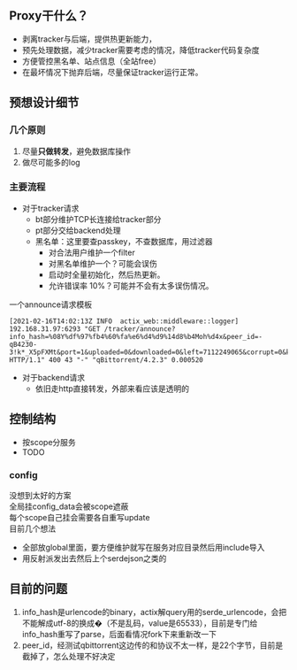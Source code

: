 ## Proxy干什么？
- 剥离tracker与后端，提供热更新能力，
- 预先处理数据，减少tracker需要考虑的情况，降低tracker代码复杂度
- 方便管控黑名单、站点信息（全站free）
- 在最坏情况下抛弃后端，尽量保证tracker运行正常。

## 预想设计细节
### 几个原则
1. 尽量**只做转发**，避免数据库操作
2. 做尽可能多的log

### 主要流程
- 对于tracker请求
    - bt部分维护TCP长连接给tracker部分
    - pt部分交给backend处理
    - 黑名单：这里要查passkey，不查数据库，用过滤器
        - 对合法用户维护一个filter
        - 对黑名单维护一个？可能会误伤
        - 启动时全量初始化，然后热更新。
        - 允许错误率 10%？可能并不会有太多误伤情况。

一个announce请求模板
```log
[2021-02-16T14:02:13Z INFO  actix_web::middleware::logger] 192.168.31.97:6293 "GET /tracker/announce?info_hash=%08Y%df%97%fb4%60%fa%e6%d4%d9%14d8%b4Moh%d4x&peer_id=-qB4230-3!k*_X5pFXMt&port=1&uploaded=0&downloaded=0&left=7112249065&corrupt=0&key=C22A8AAA&event=started&numwant=200&compact=1&no_peer_id=1&supportcrypto=1&redundant=0 HTTP/1.1" 400 43 "-" "qBittorrent/4.2.3" 0.000520
```

- 对于backend请求
    - 依旧走http直接转发，外部来看应该是透明的

## 控制结构  
- 按scope分服务
- TODO

### config  
没想到太好的方案  
全局挂config_data会被scope遮蔽  
每个scope自己挂会需要各自重写update   
目前几个想法  
- 全部放global里面，要方便维护就写在服务对应目录然后用include导入
- 用反射派发出去然后上个serdejson之类的

## 目前的问题
1. info_hash是urlencode的binary，actix解query用的serde_urlencode，会把不能解成utf-8的换成�（不是乱码，value是65533），目前是专门给info_hash重写了parse，后面看情况fork下来重新改一下
2. peer_id，经测试qbittorrent这边传的和协议不太一样，是22个字节，目前是截掉了，怎么处理不好决定